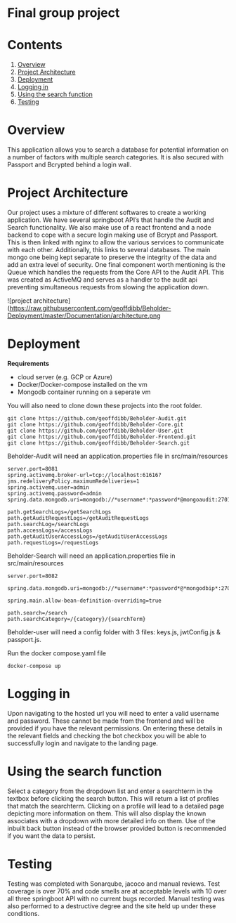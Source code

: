 # Final group project

# Contents
1. [Overview](https://github.com/geoffdibb/Beholder-Deployment#final-group-project)
2. [Project Architecture](https://github.com/geoffdibb/Beholder-Deployment#project-architecture)
3. [Deployment](https://github.com/geoffdibb/Beholder-Deployment#deployment)
4. [Logging in](https://github.com/geoffdibb/Beholder-Deployment#logging-in)
5. [Using the search function](https://github.com/geoffdibb/Beholder-Deployment#using-the-search-function)
6. [Testing](https://github.com/geoffdibb/Beholder-Deployment#testing)


# Overview
This application allows you to search a database for potential information on a number of factors with multiple search categories. It is also secured with Passport and Bcrypted behind a login wall.

# Project Architecture
Our project uses a mixture of different softwares to create a working application. We have several springboot API’s that handle the Audit and Search functionality. We also make use of a react frontend and a node backend to cope with a secure login making use of Bcrypt and Passport. This is then linked with nginx to allow the various services to communicate with each other. Additionally, this links to several databases. The main mongo one being kept separate to preserve the integrity of the data and add an extra level of security.
One final component worth mentioning is the Queue which handles the requests from the Core API to the Audit API. This was created as ActiveMQ and serves as a handler to the audit api preventing simultaneous requests from slowing the application down.

![project architecture](https://raw.githubusercontent.com/geoffdibb/Beholder-Deployment/master/Documentation/architecture.png

# Deployment

**Requirements**
*	cloud server (e.g. GCP or Azure)
*	Docker/Docker-compose installed on the vm
*	Mongodb container running on a seperate vm

You will also need to clone down these projects into the root folder.

```
git clone https://github.com/geoffdibb/Beholder-Audit.git
git clone https://github.com/geoffdibb/Beholder-Core.git
git clone https://github.com/geoffdibb/Beholder-User.git
git clone https://github.com/geoffdibb/Beholder-Frontend.git
git clone https://github.com/geoffdibb/Beholder-Search.git
```
Beholder-Audit will need an application.properties file in src/main/resources

```
server.port=8081
spring.activemq.broker-url=tcp://localhost:61616?jms.redeliveryPolicy.maximumRedeliveries=1
spring.activemq.user=admin
spring.activemq.password=admin
spring.data.mongodb.uri=mongodb://*username*:*password*@mongoaudit:27018/userLogs

path.getSearchLogs=/getSearchLogs
path.getAuditRequestLogs=/getAuditRequestLogs
path.searchLog=/searchLogs
path.accessLogs=/accessLogs
path.getAuditUserAccessLogs=/getAuditUserAccessLogs
path.requestLogs=/requestLogs
```

Beholder-Search will need an application.properties file in src/main/resources

```
server.port=8082

spring.data.mongodb.uri=mongodb://*username*:*password*@*mongodbip*:27017/beholder

spring.main.allow-bean-definition-overriding=true

path.search=/search
path.searchCategory=/{category}/{searchTerm}
```

Beholder-user will need a config folder with 3 files: keys.js, jwtConfig.js & passport.js.

Run the docker compose.yaml file

```
docker-compose up
```

# Logging in 
Upon navigating to the hosted url you will need to enter a valid username and password. These cannot be made from the frontend and will be provided if you have the relevant permissions. On entering these details in the relevant fields and checking the bot checkbox you will be able to successfully login and navigate to the landing page.

# Using the search function
Select a category from the dropdown list and enter a searchterm in the textbox before clicking the search button. This will return a list of profiles that match the searchterm. Clicking on a profile will lead to a detailed page depicting more information on them. This will also display the known associates with a dropdown with more detailed info on them.
Use of the inbuilt back button instead of the browser provided button is recommended if you want the data to persist.


# Testing
Testing was completed with Sonarqube, jacoco and manual reviews. Test coverage is over 70% and code smells are at acceptable levels with 10 over all three springboot API with no current bugs recorded. Manual testing was also performed to a destructive degree and the site held up under these conditions.
